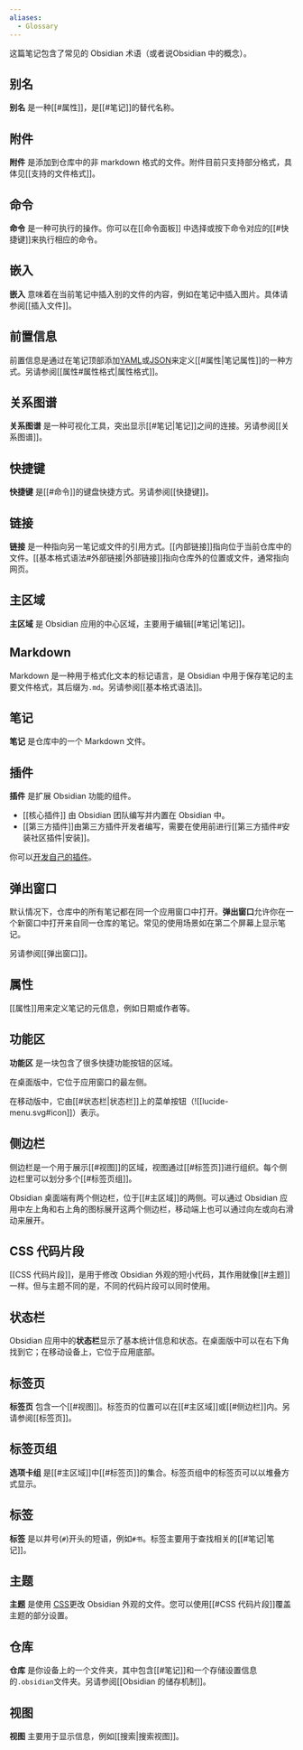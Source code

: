 ```yaml
---
aliases:
  - Glossary
---
```


这篇笔记包含了常见的 Obsidian 术语（或者说Obsidian 中的概念）。

## 别名

**别名** 是一种[[#属性]]，是[[#笔记]]的替代名称。

## 附件

**附件** 是添加到仓库中的非 markdown 格式的文件。附件目前只支持部分格式，具体见[[支持的文件格式]]。

## 命令

**命令** 是一种可执行的操作。你可以在[[命令面板]] 中选择或按下命令对应的[[#快捷键]]来执行相应的命令。

## 嵌入

**嵌入** 意味着在当前笔记中插入别的文件的内容，例如在笔记中插入图片。具体请参阅[[插入文件]]。

## 前置信息

前置信息是通过在笔记顶部添加[YAML](https://yaml.org/)或[JSON](https://www.json.org/)来定义[[#属性|笔记属性]]的一种方式。另请参阅[[属性#属性格式|属性格式]]。

## 关系图谱

**关系图谱** 是一种可视化工具，突出显示[[#笔记|笔记]]之间的连接。另请参阅[[关系图谱]]。

## 快捷键

**快捷键** 是[[#命令]]的键盘快捷方式。另请参阅[[快捷键]]。

## 链接

**链接** 是一种指向另一笔记或文件的引用方式。[[内部链接]]指向位于当前仓库中的文件。[[基本格式语法#外部链接|外部链接]]指向仓库外的位置或文件，通常指向网页。

## 主区域

**主区域** 是 Obsidian 应用的中心区域，主要用于编辑[[#笔记|笔记]]。

## Markdown

Markdown 是一种用于格式化文本的标记语言，是 Obsidian 中用于保存笔记的主要文件格式，其后缀为`.md`。另请参阅[[基本格式语法]]。

## 笔记

**笔记** 是仓库中的一个 Markdown 文件。

## 插件

**插件** 是扩展 Obsidian 功能的组件。

- [[核心插件]] 由 Obsidian 团队编写并内置在 Obsidian 中。
- [[第三方插件]]由第三方插件开发者编写，需要在使用前进行[[第三方插件#安装社区插件|安装]]。

你可以[开发自己的插件](https://docs.obsidian.md/Plugins/Getting+started/Build+a+plugin)。

## 弹出窗口

默认情况下，仓库中的所有笔记都在同一个应用窗口中打开。**弹出窗口**允许你在一个新窗口中打开来自同一仓库的笔记。常见的使用场景如在第二个屏幕上显示笔记。

另请参阅[[弹出窗口]]。

## 属性

[[属性]]用来定义笔记的元信息，例如日期或作者等。

## 功能区

**功能区** 是一块包含了很多快捷功能按钮的区域。

在桌面版中，它位于应用窗口的最左侧。

在移动版中，它由[[#状态栏|状态栏]]上的菜单按钮（![[lucide-menu.svg#icon]]）表示。

## 侧边栏

侧边栏是一个用于展示[[#视图]]的区域，视图通过[[#标签页]]进行组织。每个侧边栏里可以划分多个[[#标签页组]]。

Obsidian 桌面端有两个侧边栏，位于[[#主区域]]的两侧。可以通过 Obsidian 应用中左上角和右上角的图标展开这两个侧边栏，移动端上也可以通过向左或向右滑动来展开。

## CSS 代码片段

[[CSS 代码片段]]，是用于修改 Obsidian 外观的短小代码，其作用就像[[#主题]]一样。但与主题不同的是，不同的代码片段可以同时使用。

## 状态栏

Obsidian 应用中的**状态栏**显示了基本统计信息和状态。在桌面版中可以在右下角找到它；在移动设备上，它位于应用底部。

## 标签页

**标签页** 包含一个[[#视图]]。标签页的位置可以在[[#主区域]]或[[#侧边栏]]内。另请参阅[[标签页]]。

## 标签页组

**选项卡组** 是[[#主区域]]中[[#标签页]]的集合。标签页组中的标签页可以以堆叠方式显示。

## 标签

**标签** 是以井号(`#`)开头的短语，例如`#书`。标签主要用于查找相关的[[#笔记|笔记]]。

## 主题

**主题** 是使用 [CSS](https://developer.mozilla.org/en-US/docs/Web/CSS)更改 Obsidian 外观的文件。您可以使用[[#CSS 代码片段]]覆盖主题的部分设置。

## 仓库

**仓库** 是你设备上的一个文件夹，其中包含[[#笔记]]和一个存储设置信息的`.obsidian`文件夹。另请参阅[[Obsidian 的储存机制]]。

## 视图

**视图** 主要用于显示信息，例如[[搜索|搜索视图]]。